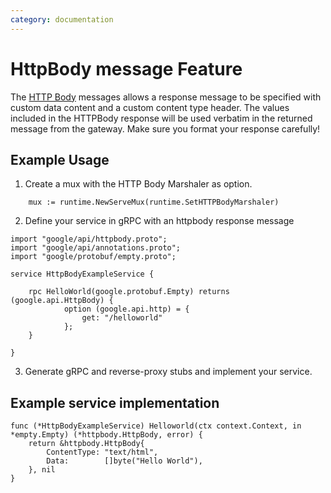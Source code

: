 ```yaml
---
category: documentation
---
```


# HttpBody message Feature
The [HTTP Body](https://github.com/googleapis/googleapis/blob/master/google/api/httpbody.proto) messages allows a response message to be specified with custom data content and a custom content type header. The values included in the HTTPBody response will be used verbatim in the returned message from the gateway. Make sure you format your response carefully!

## Example Usage
1. Create a mux with the HTTP Body Marshaler as option. 

```golang 
	mux := runtime.NewServeMux(runtime.SetHTTPBodyMarshaler)
```
2. Define your service in gRPC with an httpbody response message

```golang
import "google/api/httpbody.proto";
import "google/api/annotations.proto";
import "google/protobuf/empty.proto";

service HttpBodyExampleService {

 	rpc HelloWorld(google.protobuf.Empty) returns (google.api.HttpBody) {
			option (google.api.http) = {
				get: "/helloworld"
			};
	}	

}
```
3. Generate gRPC and reverse-proxy stubs and implement your service.

## Example service implementation

```golang
func (*HttpBodyExampleService) Helloworld(ctx context.Context, in *empty.Empty) (*httpbody.HttpBody, error) {
	return &httpbody.HttpBody{
		ContentType: "text/html",
		Data:        []byte("Hello World"),
	}, nil
}

```